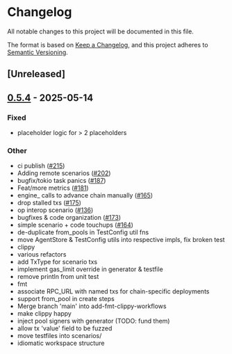 # Changelog

All notable changes to this project will be documented in this file.

The format is based on [Keep a Changelog](https://keepachangelog.com/en/1.0.0/),
and this project adheres to [Semantic Versioning](https://semver.org/spec/v2.0.0.html).

## [Unreleased]

## [0.5.4](https://github.com/flashbots/contender/releases/tag/contender_testfile-v0.5.4) - 2025-05-14

### Fixed

- placeholder logic for > 2 placeholders

### Other

- ci publish ([#215](https://github.com/flashbots/contender/pull/215))
- Adding remote scenarios ([#202](https://github.com/flashbots/contender/pull/202))
- bugfix/tokio task panics ([#187](https://github.com/flashbots/contender/pull/187))
- Feat/more metrics ([#181](https://github.com/flashbots/contender/pull/181))
- engine_ calls to advance chain manually ([#165](https://github.com/flashbots/contender/pull/165))
- drop stalled txs ([#175](https://github.com/flashbots/contender/pull/175))
- op interop scenario ([#136](https://github.com/flashbots/contender/pull/136))
- bugfixes & code organization ([#173](https://github.com/flashbots/contender/pull/173))
- simple scenario + code touchups ([#164](https://github.com/flashbots/contender/pull/164))
- de-duplicate from_pools in TestConfig util fns
- move AgentStore & TestConfig utils into respective impls, fix broken test
- clippy
- various refactors
- add TxType for scenario txs
- implement gas_limit override in generator & testfile
- remove println from unit test
- fmt
- associate RPC_URL with named txs for chain-specific deployments
- support from_pool in create steps
- Merge branch 'main' into add-fmt-clippy-workflows
- make clippy happy
- inject pool signers with generator (TODO: fund them)
- allow tx 'value' field to be fuzzed
- move testfiles into scenarios/
- idiomatic workspace structure
